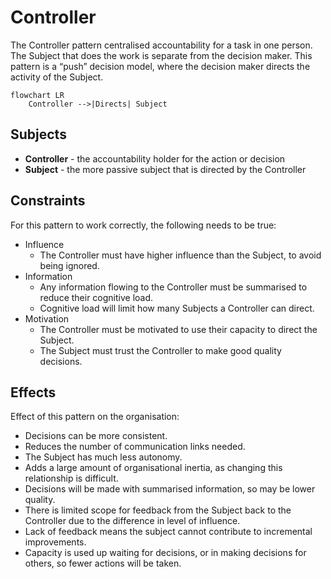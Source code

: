 # Controller

The Controller pattern centralised accountability for a task in one person. The Subject that does the work is separate
from the decision maker. This pattern is a “push” decision model, where the decision maker directs the activity of the
Subject.

```mermaid
flowchart LR
    Controller -->|Directs| Subject
```

## Subjects

* **Controller** - the accountability holder for the action or decision
* **Subject** - the more passive subject that is directed by the Controller

## Constraints

For this pattern to work correctly, the following needs to be true:

* Influence
  * The Controller must have higher influence than the Subject, to avoid being ignored.
* Information
  * Any information flowing to the Controller must be summarised to reduce their cognitive load.
  * Cognitive load will limit how many Subjects a Controller can direct.
* Motivation
  * The Controller must be motivated to use their capacity to direct the Subject.
  * The Subject must trust the Controller to make good quality decisions.

## Effects

Effect of this pattern on the organisation:

* Decisions can be more consistent.
* Reduces the number of communication links needed.
* The Subject has much less autonomy.
* Adds a large amount of organisational inertia, as changing this relationship is difficult.
* Decisions will be made with summarised information, so may be lower quality.
* There is limited scope for feedback from the Subject back to the Controller due to the difference in level of influence.
* Lack of feedback means the subject cannot contribute to incremental improvements.
* Capacity is used up waiting for decisions, or in making decisions for others, so fewer actions will be taken.
